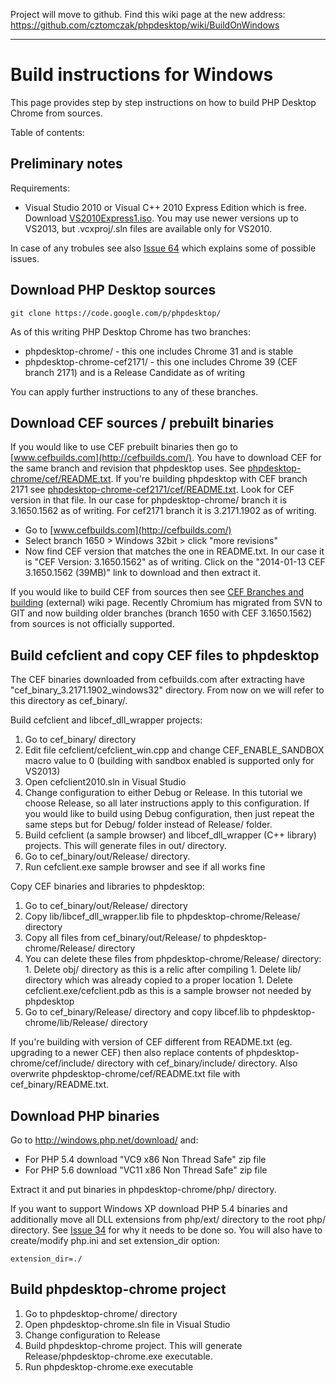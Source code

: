 Project will move to github. Find this wiki page at the new address: https://github.com/cztomczak/phpdesktop/wiki/BuildOnWindows


---


# Build instructions for Windows #

This page provides step by step instructions on how to build PHP Desktop Chrome from sources.

Table of contents:


## Preliminary notes ##

Requirements:
  * Visual Studio 2010 or Visual C++ 2010 Express Edition which is free. Download [VS2010Express1.iso](http://go.microsoft.com/?linkid=9709969). You may use newer versions up to VS2013, but .vcxproj/.sln files are available only for VS2010.

In case of any trobules see also [Issue 64](https://code.google.com/p/phpdesktop/issues/detail?id=64) which explains some of possible issues.

## Download PHP Desktop sources ##

```
git clone https://code.google.com/p/phpdesktop/
```

As of this writing PHP Desktop Chrome has two branches:
  * phpdesktop-chrome/ - this one includes Chrome 31 and is stable
  * phpdesktop-chrome-cef2171/ - this one includes Chrome 39 (CEF branch 2171) and is a Release Candidate as of writing

You can apply further instructions to any of these branches.

## Download CEF sources / prebuilt binaries ##

If you would like to use CEF prebuilt binaries then go to [www.cefbuilds.com](http://cefbuilds.com/). You have to download CEF for the same branch and revision that phpdesktop uses. See [phpdesktop-chrome/cef/README.txt](https://code.google.com/p/phpdesktop/source/browse/phpdesktop-chrome/cef/README.txt). If you're building phpdesktop with CEF branch 2171 see [phpdesktop-chrome-cef2171/cef/README.txt](https://code.google.com/p/phpdesktop/source/browse/phpdesktop-chrome-cef2171/cef/README.txt). Look for CEF version in that file. In our case for phpdesktop-chrome/ branch it is 3.1650.1562 as of writing. For cef2171 branch it is 3.2171.1902 as of writing.
  * Go to [www.cefbuilds.com](http://cefbuilds.com/)
  * Select branch 1650 > Windows 32bit > click "more revisions"
  * Now find CEF version that matches the one in README.txt. In our case it is "CEF Version: 3.1650.1562" as of writing. Click on the "2014-01-13 CEF 3.1650.1562 (39MB)" link to download and then extract it.

If you would like to build CEF from sources then see  [CEF Branches and building](https://code.google.com/p/chromiumembedded/wiki/BranchesAndBuilding) (external) wiki page. Recently Chromium has migrated from SVN to GIT and now building older branches (branch 1650 with CEF 3.1650.1562) from sources is not officially supported.

## Build cefclient and copy CEF files to phpdesktop ##

The CEF binaries downloaded from cefbuilds.com after extracting have "cef\_binary\_3.2171.1902\_windows32" directory. From now on we will refer to this directory as cef\_binary/.

Build cefclient and libcef\_dll\_wrapper projects:
  1. Go to cef\_binary/ directory
  1. Edit file cefclient/cefclient\_win.cpp and change CEF\_ENABLE\_SANDBOX macro value to 0 (building with sandbox enabled is supported only for VS2013)
  1. Open cefclient2010.sln in Visual Studio
  1. Change configuration to either Debug or Release. In this tutorial we choose Release, so all later instructions apply to this configuration. If you would like to build using Debug configuration, then just repeat the same steps but for Debug/ folder instead of Release/ folder.
  1. Build cefclient (a sample browser) and libcef\_dll\_wrapper (C++ library) projects. This will generate files in out/ directory.
  1. Go to cef\_binary/out/Release/ directory.
  1. Run cefclient.exe sample browser and see if all works fine

Copy CEF binaries and libraries to phpdesktop:
  1. Go to cef\_binary/out/Release/ directory
  1. Copy lib/libcef\_dll\_wrapper.lib file to phpdesktop-chrome/Release/ directory
  1. Copy all files from cef\_binary/out/Release/ to phpdesktop-chrome/Release/ directory
  1. You can delete these files from phpdesktop-chrome/Release/ directory:
    1. Delete obj/ directory as this is a relic after compiling
    1. Delete lib/ directory which was already copied to a proper location
    1. Delete cefclient.exe/cefclient.pdb as this is a sample browser not needed by phpdesktop
  1. Go to cef\_binary/Release/ directory and copy libcef.lib to phpdesktop-chrome/lib/Release/ directory

If you're building with version of CEF different from README.txt (eg. upgrading to a newer CEF) then also replace contents of phpdesktop-chrome/cef/include/ directory with cef\_binary/include/ directory. Also overwrite phpdesktop-chrome/cef/README.txt file with cef\_binary/README.txt.

## Download PHP binaries ##

Go to http://windows.php.net/download/ and:
  * For PHP 5.4 download "VC9 x86 Non Thread Safe" zip file
  * For PHP 5.6 download "VC11 x86 Non Thread Safe" zip file

Extract it and put binaries in phpdesktop-chrome/php/ directory.

If you want to support Windows XP download PHP 5.4 binaries and additionally move all DLL extensions from php/ext/ directory to the root php/ directory. See [Issue 34](https://code.google.com/p/phpdesktop/issues/detail?id=34) for why it needs to be done so. You will also have to create/modify php.ini and set extension\_dir option:

```
extension_dir=./
```

## Build phpdesktop-chrome project ##

  1. Go to phpdesktop-chrome/ directory
  1. Open phpdesktop-chrome.sln file in Visual Studio
  1. Change configuration to Release
  1. Build phpdesktop-chrome project. This will generate Release/phpdesktop-chrome.exe executable.
  1. Run phpdesktop-chrome.exe executable